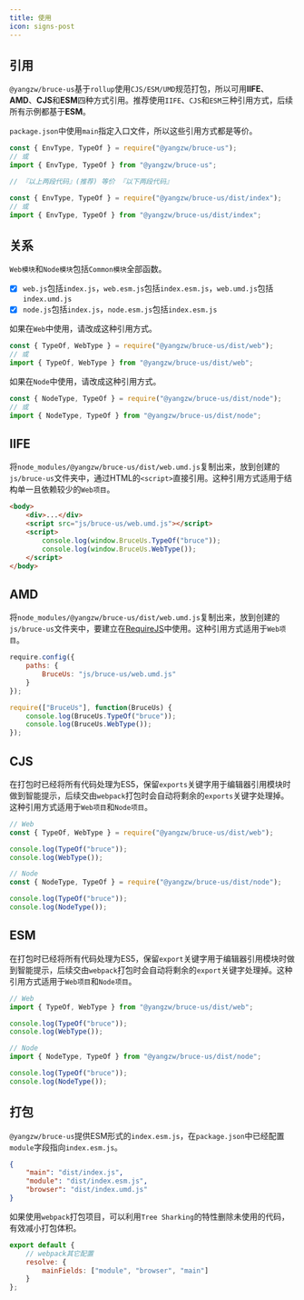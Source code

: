 ```yaml
---
title: 使用
icon: signs-post
---
```


## 引用

`@yangzw/bruce-us`基于`rollup`使用`CJS/ESM/UMD`规范打包，所以可用**IIFE**、**AMD**、**CJS**和**ESM**四种方式引用。推荐使用`IIFE`、`CJS`和`ESM`三种引用方式，后续所有示例都基于**ESM**。

`package.json`中使用`main`指定入口文件，所以这些引用方式都是等价。

```js
const { EnvType, TypeOf } = require("@yangzw/bruce-us");
// 或
import { EnvType, TypeOf } from "@yangzw/bruce-us";

// 『以上两段代码』(推荐) 等价 『以下两段代码』

const { EnvType, TypeOf } = require("@yangzw/bruce-us/dist/index");
// 或
import { EnvType, TypeOf } from "@yangzw/bruce-us/dist/index";
```

## 关系

`Web模块`和`Node模块`包括`Common模块`全部函数。

- [x] `web.js`包括`index.js`，`web.esm.js`包括`index.esm.js`，`web.umd.js`包括`index.umd.js`
- [x] `node.js`包括`index.js`，`node.esm.js`包括`index.esm.js`

如果在`Web`中使用，请改成这种引用方式。

```js
const { TypeOf, WebType } = require("@yangzw/bruce-us/dist/web");
// 或
import { TypeOf, WebType } from "@yangzw/bruce-us/dist/web";
```

如果在`Node`中使用，请改成这种引用方式。

```js
const { NodeType, TypeOf } = require("@yangzw/bruce-us/dist/node");
// 或
import { NodeType, TypeOf } from "@yangzw/bruce-us/dist/node";
```

## IIFE

将`node_modules/@yangzw/bruce-us/dist/web.umd.js`复制出来，放到创建的`js/bruce-us`文件夹中，通过HTML的`<script>`直接引用。这种引用方式适用于结构单一且依赖较少的`Web项目`。

```html
<body>
	<div>...</div>
	<script src="js/bruce-us/web.umd.js"></script>
	<script>
		console.log(window.BruceUs.TypeOf("bruce"));
		console.log(window.BruceUs.WebType());
	</script>
</body>
```

## AMD

将`node_modules/@yangzw/bruce-us/dist/web.umd.js`复制出来，放到创建的`js/bruce-us`文件夹中，要建立在[RequireJS](https://github.com/requirejs/requirejs)中使用。这种引用方式适用于`Web项目`。

```js
require.config({
	paths: {
		BruceUs: "js/bruce-us/web.umd.js"
	}
});

require(["BruceUs"], function(BruceUs) {
	console.log(BruceUs.TypeOf("bruce"));
	console.log(BruceUs.WebType());
});
```

## CJS

在打包时已经将所有代码处理为ES5，保留`exports`关键字用于编辑器引用模块时做到智能提示，后续交由`webpack`打包时会自动将剩余的`exports`关键字处理掉。这种引用方式适用于`Web项目`和`Node项目`。

```js
// Web
const { TypeOf, WebType } = require("@yangzw/bruce-us/dist/web");

console.log(TypeOf("bruce"));
console.log(WebType());
```

```js
// Node
const { NodeType, TypeOf } = require("@yangzw/bruce-us/dist/node");

console.log(TypeOf("bruce"));
console.log(NodeType());
```

## ESM

在打包时已经将所有代码处理为ES5，保留`export`关键字用于编辑器引用模块时做到智能提示，后续交由`webpack`打包时会自动将剩余的`export`关键字处理掉。这种引用方式适用于`Web项目`和`Node项目`。

```js
// Web
import { TypeOf, WebType } from "@yangzw/bruce-us/dist/web";

console.log(TypeOf("bruce"));
console.log(WebType());
```

```js
// Node
import { NodeType, TypeOf } from "@yangzw/bruce-us/dist/node";

console.log(TypeOf("bruce"));
console.log(NodeType());
```

## 打包

`@yangzw/bruce-us`提供ESM形式的`index.esm.js`，在`package.json`中已经配置`module`字段指向`index.esm.js`。

```json
{
	"main": "dist/index.js",
	"module": "dist/index.esm.js",
	"browser": "dist/index.umd.js"
}
```

如果使用`webpack`打包项目，可以利用`Tree Sharking`的特性删除未使用的代码，有效减小打包体积。

```js
export default {
	// webpack其它配置
	resolve: {
		mainFields: ["module", "browser", "main"]
	}
};
```